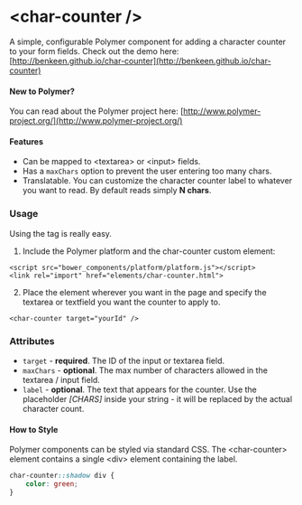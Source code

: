# &lt;char-counter /&gt;

A simple, configurable Polymer component for adding a character counter to your form fields. Check out the
demo here: [http://benkeen.github.io/char-counter](http://benkeen.github.io/char-counter)

#### New to Polymer?

You can read about the Polymer project here:
[http://www.polymer-project.org/](http://www.polymer-project.org/)

#### Features

- Can be mapped to &lt;textarea> or &lt;input> fields.
- Has a ``maxChars`` option to prevent the user entering too many chars.
- Translatable. You can customize the character counter label to whatever you want to read. By default reads
simply **N chars**.

### Usage

Using the tag is really easy.

1. Include the Polymer platform and the char-counter custom element:

```
<script src="bower_components/platform/platform.js"></script>
<link rel="import" href="elements/char-counter.html">
```

2. Place the element wherever you want in the page and specify the textarea or textfield you want the counter to
apply to.

```
<char-counter target="yourId" />
```

### Attributes

- ``target`` - **required**. The ID of the input or textarea field.
- ``maxChars`` - **optional**. The max number of characters allowed in the textarea / input field.
- ``label`` - **optional**. The text that appears for the counter. Use the placeholder *[CHARS]* inside your string - it
will be replaced by the actual character count.


#### How to Style

Polymer components can be styled via standard CSS. The &lt;char-counter&gt; element contains a single &lt;div&gt;
element containing the label.

```css
char-counter::shadow div {
	color: green;
}
```